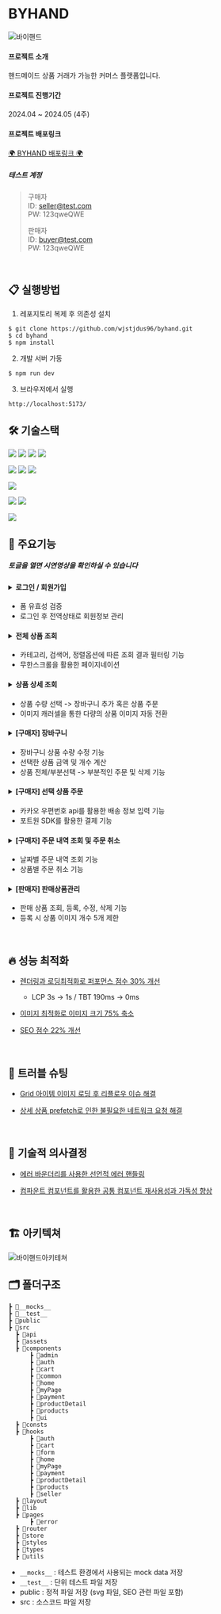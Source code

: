 # BYHAND
![바이핸드](https://github.com/wjstjdus96/byhand/assets/77755620/50bc1609-2987-4cd5-b32d-22c5581c8965)

#### 프로젝트 소개

핸드메이드 상품 거래가 가능한 커머스 플랫폼입니다. 


#### 프로젝트 진행기간

2024.04 ~ 2024.05 (4주)

#### 프로젝트 배포링크
[🌍 BYHAND 배포링크 🌍](https://byhand-wjstjdus96s-projects.vercel.app/)


##### 테스트 계정
> 구매자   
> ID: seller@test.com   
> PW: 123qweQWE
>
> 판매자   
> ID: buyer@test.com   
> PW: 123qweQWE
<br/>

## 📋 실행방법
1. 레포지토리 복제 후 의존성 설치
```
$ git clone https://github.com/wjstjdus96/byhand.git
$ cd byhand
$ npm install
```
2. 개발 서버 가동
```
$ npm run dev
```
3. 브라우저에서 실행
```
http://localhost:5173/
```



## 🛠 기술스택

<img src="https://img.shields.io/badge/TypeScript-3178C6?style=for-the-badge&logo=TypeScript&logoColor=white"> <img src="https://img.shields.io/badge/React-61DAFB?style=for-the-badge&logo=React&logoColor=white"> <img src="https://img.shields.io/badge/Vite-646CFF?style=for-the-badge&logo=vite&logoColor=white"> <img src="https://img.shields.io/badge/Tailwindcss-06B6D4?style=for-the-badge&logo=tailwindcss&logoColor=white">

<img src="https://img.shields.io/badge/Zustand-1E4CC9?style=for-the-badge&logo=React&logoColor=white"> <img src="https://img.shields.io/badge/React Query-FF4154?style=for-the-badge&logo=reactquery&logoColor=white"> <img src="https://img.shields.io/badge/React Hook Form-EC5990?style=for-the-badge&logo=reacthookform&logoColor=white">

<img src="https://img.shields.io/badge/Firebase-FFCA28?style=for-the-badge&logo=firebase&logoColor=white">

<img src="https://img.shields.io/badge/Jest-C21325?style=for-the-badge&logo=jest&logoColor=white"> <img src="https://img.shields.io/badge/Testing Library-E33332?style=for-the-badge&logo=testinglibrary&logoColor=white"> 

<img src="https://img.shields.io/badge/Vercel-000000?style=for-the-badge&logo=netlify&logoColor=white">

<br/>

## 📌 주요기능
##### 토글을 열면 시연영상을 확인하실 수 있습니다
#### <details><summary>로그인 / 회원가입</summary> <br/> <p>로그인</p> <img src="https://github.com/wjstjdus96/byhand/assets/77755620/f12d75ce-d43a-4d36-9179-8dcee4e89a9f" width="600" /> <br/> <br/> <p>회원가입</p> <img src="https://github.com/wjstjdus96/byhand/assets/77755620/6f1fd225-d95f-4ba6-9c1a-2fffdd57cdae" width="600" /> <br/></details>
- 폼 유효성 검증
- 로그인 후 전역상태로 회원정보 관리
#### <details><summary>전체 상품 조회</summary> <br/> <p>전체상품 - 결과 필터링</p> <img src="https://github.com/wjstjdus96/byhand/assets/77755620/e9c5366a-fcf0-4115-b274-e91dd7707802" width="600" /> <br/> <br/> <p>전체상품 - 무한스크롤</p> <img src="https://github.com/wjstjdus96/byhand/assets/77755620/a6697ac9-49fc-4461-96aa-1cb8d1b92e12" width="600" /> <br/></details>
- 카테고리, 검색어, 정렬옵션에 따른 조회 결과 필터링 기능
- 무한스크롤을 활용한 페이지네이션
#### <details><summary>상품 상세 조회</summary><br/> <p>상품 상세정보</p> <img src="https://github.com/wjstjdus96/byhand/assets/77755620/4e13159e-d267-43e9-b28e-f9bad1d0ddb4" width="600" /><br/></details>
- 상품 수량 선택 -> 장바구니 추가 혹은 상품 주문
- 이미지 캐러셀을 통한 다량의 상품 이미지 자동 전환
#### <details><summary>[구매자] 장바구니</summary><br/> <p>장바구니 - 상품선택,수량변경</p> <img src="https://github.com/wjstjdus96/byhand/assets/77755620/ab88a2c2-2a66-4d6b-89e1-00f239aa64b5" width="600" /> <br/> <br/> <p>장바구니 - 부분삭제,부분결제</p> <img src="https://github.com/wjstjdus96/byhand/assets/77755620/7b7b9161-5ca3-4717-be6d-74492e897a8f" width="600" /></details>
- 장바구니 상품 수량 수정 기능
- 선택한 상품 금액 및 개수 계산
- 상품 전체/부분선택 -> 부분적인 주문 및 삭제 기능

#### <details><summary>[구매자] 선택 상품 주문</summary> <br/> <p>주문-배송정보입력</p> <img src="https://github.com/wjstjdus96/byhand/assets/77755620/4f5b4468-0edc-4aae-8dc1-20e5a2d4b015" width="600" />  <br/> <br/> <p>주문-결제</p> <img src="https://github.com/wjstjdus96/byhand/assets/77755620/50c1c1e2-74ce-4a49-aafa-3ded7825be24" width="600" /></details>
- 카카오 우편번호 api를 활용한 배송 정보 입력 기능
- 포트원 SDK를 활용한 결제 기능
#### <details><summary>[구매자] 주문 내역 조회 및 주문 취소</summary><br/> <p>주문 정보 조회 및 주문 취소</p> <img src="https://github.com/wjstjdus96/byhand/assets/77755620/953a3f66-18f7-4dd8-8aa1-da815ccf1fab" width="600" /></details>
- 날짜별 주문 내역 조회 기능
- 상품별 주문 취소 기능
#### <details><summary>[판매자] 판매상품관리</summary> <br/> <p>판매상품관리 - 상품 등록,수정</p> <img src="https://github.com/wjstjdus96/byhand/assets/77755620/42e80267-58e8-494c-8e95-9d58e6035ad9" width="600" />  <br/> <br/> <p>판매상품관리 - 상품 삭제</p> <img src="https://github.com/wjstjdus96/byhand/assets/77755620/c2b12fdf-3fd1-43a6-89b0-67059eff7fa3" width="600" /></details>
- 판매 상품 조회, 등록, 수정, 삭제 기능
- 등록 시 상품 이미지 개수 5개 제한


<br/>

## 🔥 성능 최적화
- [렌더링과 로딩최적화로 퍼포먼스 점수 30% 개선](https://comprogramming.tistory.com/118)   
  - LCP 3s -> 1s / TBT 190ms -> 0ms

- [이미지 최적화로 이미지 크기 75% 축소](https://comprogramming.tistory.com/122)
- [SEO 점수 22% 개선](https://comprogramming.tistory.com/119)
<br/>  

## 🔫 트러블 슈팅
- [Grid 아이템 이미지 로딩 후 리플로우 이슈 해결](https://comprogramming.tistory.com/116)
  
- [상세 상품 prefetch로 인한 불필요한 네트워크 요청 해결](https://comprogramming.tistory.com/120)

<br/>  

## 💭 기술적 의사결정

- [에러 바운더리를 사용한 선언적 에러 핸들링](https://comprogramming.tistory.com/121)   

- [컴파운트 컴포넌트를 활용한 공통 컴포넌트 재사용성과 가독성 향상](https://comprogramming.tistory.com/117)

<br/>

## 🏗 아키텍쳐
![바이핸드아키테쳐](https://github.com/wjstjdus96/byhand/assets/77755620/fa74af48-df72-4b3c-9fb8-6699ba9c5972)
<br/>

## 🗂 폴더구조

```
┣ 📁__mocks__
┣ 📁__test__
┣ 📁public
┣ 📁src
  ┣ 📁api
  ┣ 📁assets
  ┣ 📁components
      ┣ 📁admin
      ┣ 📁auth
      ┣ 📁cart
      ┣ 📁common
      ┣ 📁home
      ┣ 📁myPage
      ┣ 📁payment
      ┣ 📁productDetail
      ┣ 📁products
      ┣ 📁ui
  ┣ 📁consts
  ┣ 📁hooks
      ┣ 📁auth
      ┣ 📁cart
      ┣ 📁form
      ┣ 📁home
      ┣ 📁myPage
      ┣ 📁payment
      ┣ 📁productDetail
      ┣ 📁products
      ┣ 📁seller
  ┣ 📁layout
  ┣ 📁lib
  ┣ 📁pages
      ┣ 📁error
  ┣ 📁router
  ┣ 📁store
  ┣ 📁styles
  ┣ 📁types
  ┣ 📁utils
```
- `__mocks__` : 테스트 환경에서 사용되는 mock data 저장
- `__test__` : 단위 테스트 파일 저장
- public : 정적 파일 저장 (svg 파일, SEO 관련 파일 포함)
- src : 소스코드 파일 저장


